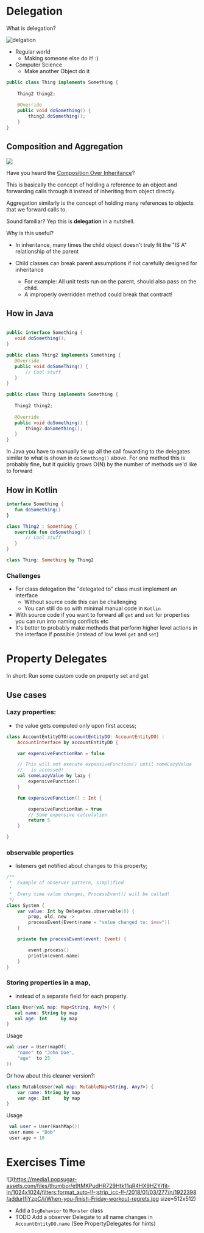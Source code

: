 # Delegation

What is delegation?  

![delgation](https://pics.me.me/iam-here-to-delegate-please-do-all-my-work-memes-com-28760470.png)


- Regular world
    - Making someone else do it! :)
- Computer Science
   - Make another Object do it
   
```java
public class Thing implements Something {
    
    Thing2 thing2;
    
    @Override
    public void doSomething() {
        thing2.doSomething();
    }
} 
```
  
## Composition and Aggregation 
 
 
 ![](https://cdn-images-1.medium.com/max/1200/1*AmtljyKspfCrXIm59bStlA.jpeg)
 
 Have you heard the [Composition Over Inheritance](https://en.wikipedia.org/wiki/Composition_over_inheritance )?  
 
 This is basically the concept of holding a reference to an object and forwarding calls through it instead of inheriting from object directly. 
 
 Aggregation similarly is the concept of holding many references to objects that we forward calls to.
 
 Sound familiar?  Yep this is **delegation** in a nutshell.
 
 Why is this useful?  
 - In inheritance, many times the child object doesn't truly fit the "IS A" relationship of the parent
   
 - Child classes can break parent assumptions if not carefully designed for inheritance
   - For example: All unit tests run on the parent, should also pass on the child.
   - A improperly overridden method could break that contract!
   
   
 ## How in Java
 
 ```java

public interface Something {
    void doSomething();
}

public class Thing2 implements Something {
    @Override
    public void doSomeThing() {
        // Cool stuff
    }
}

public class Thing implements Something {
    
    Thing2 thing2;
    
    @Override
    public void doSomething() {
        thing2.doSomething();
    }
} 
```
 
 In Java you have to manually tie up all the call fowarding to the delegates similar to what is shown in `doSomething()` 
 above.  For one method this is probably fine, but it quickly grows O(N) by the number of methods we'd like to forward
 
 
 ## How in Kotlin
 
 ```kotlin
interface Something {
    fun doSomething()
}

class Thing2 : Something {
    override fun doSomething() {
        // Cool stuff
    }
}

class Thing: Something by Thing2 

```


### Challenges

- For class delegation the "delegated to" class must implement an interface
   -  Without source code this can be challenging
   - You can still do so with minimal manual code in `Kotlin`
-  With source code if you want to forward all `get` and `set` for properties you can run into naming conflicts etc
  - It's better to probably make methods that perform higher level actions in the interface if possible (instead of low level `get` and `set`)
  

# Property Delegates

In short:  Run some custom code on property set and get

## Use cases

### Lazy properties: 
  - the value gets computed only upon first access;
  
```kotlin
class AccountEntityDTO(accountEntityDO: AccountEntityDO) :
    AccountInterface by accountEntityDO {

    var expensiveFunctionRan = false

    // This will not execute expensiveFunction() until someLazyValue
    //   is accessed!
    val someLazyValue by lazy {
        expensiveFunction()
    }

    fun expensiveFunction() : Int {

        expensiveFunctionRan = true
        // Some expensive calculation
        return 5
    }

}
```
  
### observable properties
  - listeners get notified about changes to this property;
  
```kotlin
/**
 *  Example of observer pattern, simplified
 *
 *  Every time value changes, ProcessEvent() will be called!
 */
class System {
    var value: Int by Delegates.observable(0) {
        prop, old, new ->
        processEvent(Event(name = "value changed to: $new"))
    }

    private fun processEvent(event: Event) {

        event.process()
        println(event.name)
    }
}
```
### Storing properties in a map, 
   - instead of a separate field for each property.
   
   
 ```kotlin
class User(val map: Map<String, Any?>) {
    val name: String by map
    val age: Int     by map
}
```

Usage
```kotlin
val user = User(mapOf(
    "name" to "John Doe",
    "age"  to 25
))
```

Or how about this cleaner version?:

```kotlin
class MutableUser(val map: MutableMap<String, Any?>) {
    var name: String by map
    var age: Int     by map
}
```

Usage
```kotlin
 val user = User(HashMap())
 user.name = "Bob"
 user.age = 10
```

# Exercises Time

![](https://media1.popsugar-assets.com/files/thumbor/e9tMKPudHR729Htk11qR4HX9HZY/fit-in/1024x1024/filters:format_auto-!!-:strip_icc-!!-/2018/01/03/277/n/1922398/addurlfjYzpC/i/When-you-finish-Friday-workout-regrets.jpg size=512x512)

- Add a `DigBehavior` to `Monster` class
- TODO Add a observer Delegate to all name changes in `AccountEntityDO.name` (See PropertyDelegates for hints)